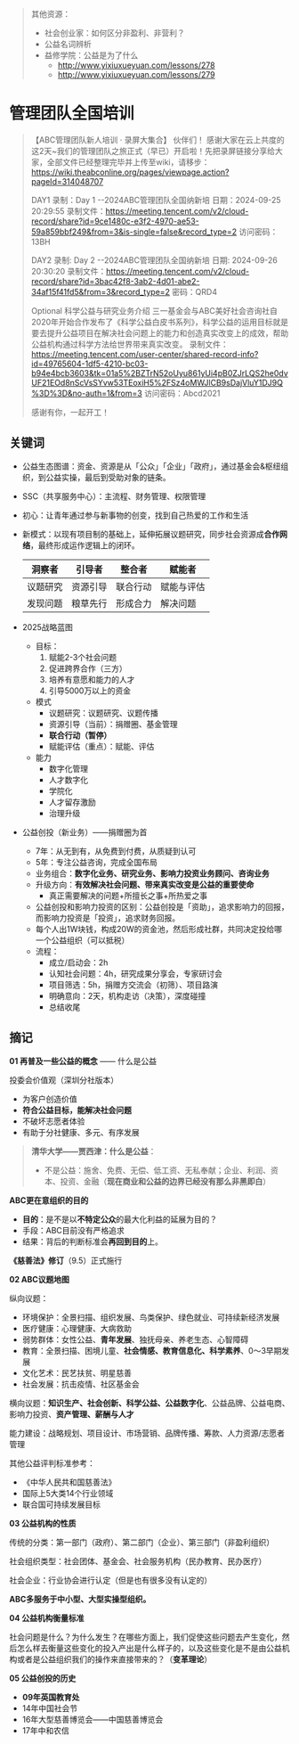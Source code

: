 > 其他资源：
>
> - 社会创业家：如何区分非盈利、非营利？
> - 公益名词辨析
> - 益修学院：公益是为了什么
>   - http://www.yixiuxueyuan.com/lessons/278
>   - http://www.yixiuxueyuan.com/lessons/279

# 管理团队全国培训

> 【ABC管理团队新人培训 · 录屏大集合】
> 伙伴们！
> 感谢大家在云上共度的这2天~我们的管理团队之旅正式（早已）开启啦！先把录屏链接分享给大家，全部文件已经整理完毕并上传至wiki，请移步：https://wiki.theabconline.org/pages/viewpage.action?pageId=314048707
>
>
> DAY1
> 录制：Day 1 --2024ABC管理团队全国纳新培
> 日期：2024-09-25 20:29:55
> 录制文件：https://meeting.tencent.com/v2/cloud-record/share?id=9ce1480c-e3f2-4970-ae53-59a859bbf249&from=3&is-single=false&record_type=2
> 访问密码：13BH
>
> DAY2
> 录制: Day 2 --2024ABC管理团队全国纳新培
> 日期: 2024-09-26 20:30:20
> 录制文件：https://meeting.tencent.com/v2/cloud-record/share?id=3bac42f8-3ab2-4d01-abe2-34af15f41fd5&from=3&record_type=2
> 密码：QRD4
>
> Optional
> 科学公益与研究业务介绍
> 三一基金会与ABC美好社会咨询社自2020年开始合作发布了《科学公益白皮书系列》，科学公益的运用目标就是要去提升公益项目在解决社会问题上的能力和创造真实改变上的成效，帮助公益机构通过科学方法给世界带来真实改变。
> 录制文件：https://meeting.tencent.com/user-center/shared-record-info?id=49765604-1df5-4210-bc03-b94e4bcb3603&tk=01a5%2BZTrN52oUyu861yUi4pB0ZJrLQS2he0dvUF21EOd8nScVsSYvw53TEoxiH5%2FSz4oMWJlCB9sDajVluY1DJ9Q%3D%3D&no-auth=1&from=3
> 访问密码：Abcd2021
>
> 感谢有你，一起开工！

## 关键词

- 公益生态图谱：资金、资源是从「公众」「企业」「政府」，通过基金会&枢纽组织，到公益实操，最后到受助对象的链条。

- SSC（共享服务中心）：主流程、财务管理、权限管理

- 初心：让青年通过参与新事物的创变，找到自己热爱的工作和生活

- 新模式：以现有项目制的基础上，延伸拓展议题研究，同步社会资源成**合作网络**，最终形成运作逻辑上的闭环。

  | 洞察者   | 引导者   | 整合者   | 赋能者     |
  | -------- | -------- | -------- | ---------- |
  | 议题研究 | 资源引导 | 联合行动 | 赋能与评估 |
  | 发现问题 | 粮草先行 | 形成合力 | 解决问题   |

- 2025战略蓝图

  - 目标：
    1. 赋能2-3个社会问题
    2. 促进跨界合作（三方）
    3. 培养有意愿和能力的人才
    4. 引导5000万以上的资金
  - 模式
    - 议题研究：议题研究、议题传播
    - 资源引导（当前）：捐赠圈、基金管理
    - **联合行动（暂停）**
    - 赋能评估（重点）：赋能、评估
  - 能力
    - 数字化管理
    - 人才数字化
    - 学院化
    - 人才留存激励
    - 治理升级

- 公益创投（新业务）——捐赠圈为首

  - 7年：从无到有，从免费到付费，从质疑到认可
  - 5年：专注公益咨询，完成全国布局
  - 业务组合：**数字化业务、研究业务、影响力投资业务顾问、咨询业务**
  - 升级方向：**有效解决社会问题、带来真实改变是公益的重要使命**
    - 真正需要解决的问题+所擅长之事+所热爱之事
  - 公益创投和影响力投资的区别：公益创投是「资助」，追求影响力的回报，而影响力投资是「投资」，追求财务回报。
  - 每个人出1W块钱，构成20W的资金池，然后形成社群，共同决定投给哪一个公益组织（可以抵税）
  - 流程：
    - 成立/启动会：2h
    - 认知社会问题：4h，研究成果分享会，专家研讨会
    - 项目筛选：5h，捐赠方交流会（初筛）、项目路演
    - 明确意向：2天，机构走访（决策），深度碰撞
    - 总结收尾



## 摘记

**01 再普及一些公益的概念** —— 什么是公益

投委会价值观（深圳分社版本）

- 为客户创造价值
- **符合公益目标，能解决社会问题**
- 不破坏志愿者体验 
- 有助于分社健康、多元、有序发展

> **清华大学——贾西津：什么是公益**：
>
> - 不是公益：施舍、免费、无偿、低工资、无私奉献；企业、利润、资本、投资、金融（**现在商业和公益的边界已经没有那么非黑即白**）



**ABC更在意组织的目的**

- **目的**：是不是以**不特定公众**的最大化利益的延展为目的？
- 手段：ABC目前没有严格追求
- 结果：背后的判断标准会**再回到目的**上。



**《慈善法》修订**（9.5）正式施行



**02 ABC议题地图**

纵向议题：

- 环境保护：全景扫描、组织发展、鸟类保护、绿色就业、可持续新经济发展
- 医疗健康：心理健康、大病救助
- 弱势群体：女性公益、**青年发展**、独抚母亲、养老生态、心智障碍
- 教育：全景扫描、困境儿童、**社会情感、教育信息化、科学素养**、0～3早期发展
- 文化艺术：民艺扶贫、明星慈善
- 社会发展：抗击疫情、社区基金会

横向议题：**知识生产、社会创新、科学公益、公益数字化**、公益品牌、公益电商、影响力投资、**资产管理、薪酬与人才**

能力建设：战略规划、项目设计、市场营销、品牌传播、筹款、人力资源/志愿者管理

其他公益评判标准参考：

- 《中华人民共和国慈善法》
- 国际上5大类14个行业领域
- 联合国可持续发展目标



**03 公益机构的性质**

传统的分类：第一部门（政府）、第二部门（企业）、第三部门（非盈利组织）

社会组织类型：社会团体、基金会、社会服务机构（民办教育、民办医疗）

社会企业：行业协会进行认定（但是也有很多没有认定的）

**ABC多服务于中小型、大型实操型组织。**



**04 公益机构衡量标准**

社会问题是什么？为什么发生？在哪些方面上，我们促使这些问题去产生变化，然后怎么样去衡量这些变化的投入产出是什么样子的，以及这些变化是不是由公益机构或者是公益组织我们的操作来直接带来的？（**变革理论**）



**05 公益创投的历史**

- **09年英国教育处**
- 14年中国社会节
- 16年大型慈善博览会——中国慈善博览会
- 17年中和农信